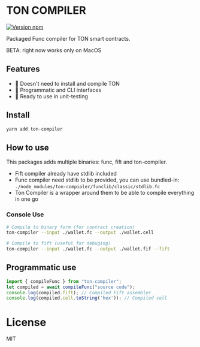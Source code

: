 # TON COMPILER

[![Version npm](https://img.shields.io/npm/v/ton-compiler.svg?logo=npm)](https://www.npmjs.com/package/ton-compiler)

Packaged Func compiler for TON smart contracts.

BETA: right now works only on MacOS

## Features

- 🚀 Doesn't need to install and compile TON
- 🍰 Programmatic and CLI interfaces
- 💸 Ready to use in unit-testing

## Install

```bash
yarn add ton-compiler
```

## How to use

This packages adds multiple binaries: func, fift and ton-compiler.

- Fift compiler already have stdlib included
- Func compiler need stdlib to be provided, you can use bundled-in: `./node_modules/ton-compioler/funclib/classic/stdlib.fc`
- Ton Compiler is a wrapper around them to be able to compile everything in one go

### Console Use

```bash
# Compile to binary form (for contract creation)
ton-compiler --input ./wallet.fc --output ./wallet.cell

# Compile to fift (useful for debuging)
ton-compiler --input ./wallet.fc --output ./wallet.fif --fift
```

## Programmatic use

```typescript
import { compileFunc } from "ton-compiler";
let compiled = await compileFunc("source code");
console.log(compiled.fift); // Compiled Fift assembler
console.log(compiled.cell.toString('hex')); // Compiled cell
```

# License

MIT
